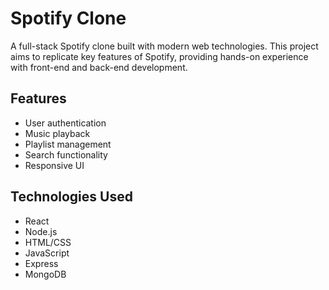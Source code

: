 # Spotify Clone

A full-stack Spotify clone built with modern web technologies. This project aims to replicate key features of Spotify, providing hands-on experience with front-end and back-end development.

## Features

-   User authentication
-   Music playback
-   Playlist management
-   Search functionality
-   Responsive UI

## Technologies Used

-   React
-   Node.js
-   HTML/CSS
-   JavaScript
-   Express
-   MongoDB
